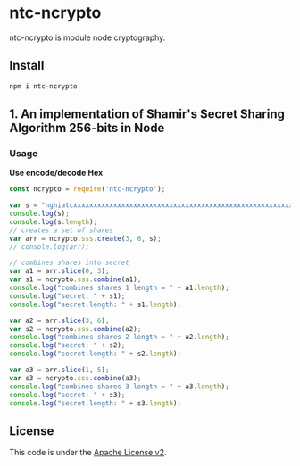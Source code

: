 # ntc-ncrypto
ntc-ncrypto is module node cryptography.  

## Install

```bash
npm i ntc-ncrypto
```

## 1. An implementation of Shamir's Secret Sharing Algorithm 256-bits in Node

### Usage
**Use encode/decode Hex**  
```js
const ncrypto = require('ntc-ncrypto');

var s = "nghiatcxxxxxxxxxxxxxxxxxxxxxxxxxxxxxxxxxxxxxxxxxxxxxxxxxxxxxxxxxxxxxxxxxxxxxxxxxxxxxxxxxxxxxxxxxxxxxxxxxxxxxx"
console.log(s);
console.log(s.length);
// creates a set of shares
var arr = ncrypto.sss.create(3, 6, s);
// console.log(arr);

// combines shares into secret
var a1 = arr.slice(0, 3);
var s1 = ncrypto.sss.combine(a1);
console.log("combines shares 1 length = " + a1.length);
console.log("secret: " + s1);
console.log("secret.length: " + s1.length);

var a2 = arr.slice(3, 6);
var s2 = ncrypto.sss.combine(a2);
console.log("combines shares 2 length = " + a2.length);
console.log("secret: " + s2);
console.log("secret.length: " + s2.length);

var a3 = arr.slice(1, 5);
var s3 = ncrypto.sss.combine(a3);
console.log("combines shares 3 length = " + a3.length);
console.log("secret: " + s3);
console.log("secret.length: " + s3.length);
```

## License
This code is under the [Apache License v2](https://www.apache.org/licenses/LICENSE-2.0).  
